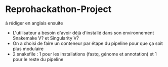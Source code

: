 # Reprohackathon-Project

à rédiger en anglais ensuite

- L'utilisateur a besoin d'avoir déjà d'installé dans son environnement Snakemake V? et Singularity V?
- On a choisi de faire un conteneur par étape du pipeline pour que ça soit plus modulaire
- 2 snakefile : 1 pour les installations (fastq, génome et annotation) et 1 pour le reste du pipeline
